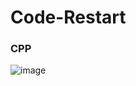 # Code-Restart

### CPP
![image](https://github.com/user-attachments/assets/e709e242-8ac3-472b-beff-6a4d7d29e943)
